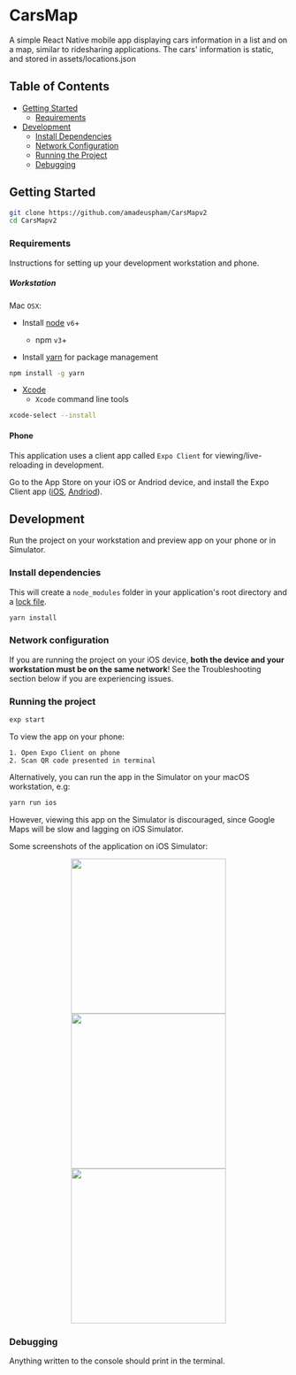 # CarsMap
A simple React Native mobile app displaying cars information in a list and on a map, similar to ridesharing applications. The cars' information is static, and stored in assets/locations.json

## Table of Contents
- [Getting Started](#getting-started)
  - [Requirements](#requirements)
- [Development](#development)
  - [Install Dependencies](#install-dependencies)
  - [Network Configuration](#network-configuration)
  - [Running the Project](#running-the-project)
  - [Debugging](#debugging)

## Getting Started
```bash
git clone https://github.com/amadeuspham/CarsMapv2
cd CarsMapv2
```

### Requirements
Instructions for setting up your development workstation and phone.

##### Workstation
Mac `OSX`:
- Install [node](https://nodejs.org/en/) `v6`+
  - npm `v3`+

- Install [yarn](https://yarnpkg.com/lang/en/docs/migrating-from-npm/) for package management
```bash
npm install -g yarn
```

- [Xcode](https://itunes.apple.com/us/app/xcode/id497799835?mt=12)
  - `Xcode` command line tools
```bash
xcode-select --install
```

#### Phone
This application uses a client app called `Expo Client` for viewing/live-reloading in development.

Go to the App Store on your iOS or Andriod device, and install the Expo Client app ([iOS](https://itunes.apple.com/us/app/expo-client/id982107779), [Andriod](https://play.google.com/store/apps/details?id=host.exp.exponent)).

## Development
Run the project on your workstation and preview app on your phone or in Simulator.

### Install dependencies
This will create a `node_modules` folder in your application's root directory and a [lock file](https://yarnpkg.com/lang/en/docs/yarn-lock/).
```bash
yarn install
```

### Network configuration
If you are running the project on your iOS device, **both the device and your workstation must be on the same network**! See the Troubleshooting section below if you are experiencing issues.

### Running the project
```bash
exp start
```
To view the app on your phone:
```
1. Open Expo Client on phone
2. Scan QR code presented in terminal
```

Alternatively, you can run the app in the Simulator on your macOS workstation, e.g:
```bash
yarn run ios
```
However, viewing this app on the Simulator is discouraged, since Google Maps will be slow and lagging on iOS Simulator.

Some screenshots of the application on iOS Simulator:

<p align="middle">
  <img src="https://github.com/vormium/CarsMap/blob/master/screenshots/list.png?raw=true" width="280" />
  <img src="https://github.com/amadeuspham/CarsMapv2/blob/master/screenshots/map-cluster.png?raw=true" width="280" /> 
  <img src="https://github.com/amadeuspham/CarsMapv2/blob/master/screenshots/map-single.png?raw=true" width="280" /> 
</p>

### Debugging
Anything written to the console should print in the terminal. 